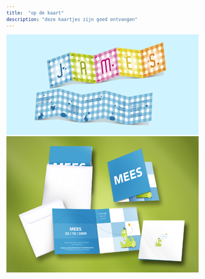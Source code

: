```yaml
---
title:  "op de kaart"
description: "deze kaartjes zijn goed ontvangen"
---
```


![james](images/work/Kaartje_James.png)
![mees](images/work/Kaartje_Mees.png)